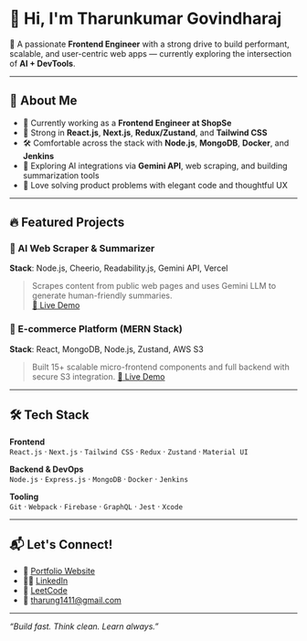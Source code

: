 # 👋 Hi, I'm Tharunkumar Govindharaj

🎯 A passionate **Frontend Engineer** with a strong drive to build performant, scalable, and user-centric web apps — currently exploring the intersection of **AI + DevTools**.

---

## 🚀 About Me

- 🧠 Currently working as a **Frontend Engineer at ShopSe**
- 🎨 Strong in **React.js**, **Next.js**, **Redux/Zustand**, and **Tailwind CSS**
- 🛠️ Comfortable across the stack with **Node.js**, **MongoDB**, **Docker**, and **Jenkins**
- 🤖 Exploring AI integrations via **Gemini API**, web scraping, and building summarization tools
- 🧪 Love solving product problems with elegant code and thoughtful UX

---

## 🔥 Featured Projects

### 🧠 AI Web Scraper & Summarizer  
**Stack**: Node.js, Cheerio, Readability.js, Gemini API, Vercel  
> Scrapes content from public web pages and uses Gemini LLM to generate human-friendly summaries.  
[🔗 Live Demo](https://ai-scrap.vercel.app)

### 🛒 E-commerce Platform (MERN Stack)  
**Stack**: React, MongoDB, Node.js, Zustand, AWS S3  
> Built 15+ scalable micro-frontend components and full backend with secure S3 integration.
> [🔗 Live Demo](https://kicks-app-two.vercel.app/)
---

## 🛠 Tech Stack

**Frontend**  
`React.js` · `Next.js` · `Tailwind CSS` · `Redux` · `Zustand` · `Material UI`

**Backend & DevOps**  
`Node.js` · `Express.js` · `MongoDB` · `Docker` · `Jenkins`

**Tooling**  
`Git` · `Webpack` · `Firebase` · `GraphQL` · `Jest` · `Xcode`

---

## 📬 Let's Connect!

- 🔗 [Portfolio Website](https://portfolio-tharunkumar.vercel.app)
- 👨‍💻 [LinkedIn](https://www.linkedin.com/in/Tharunkumar1411)
- 🧠 [LeetCode](https://leetcode.com/u/tharunkumar1411)
- 📧 tharung1411@gmail.com

---

_“Build fast. Think clean. Learn always.”_
